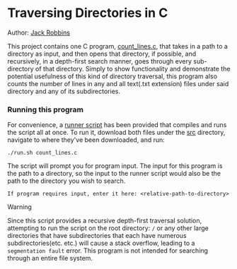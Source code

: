 # Traversing Directories in C
Author: [Jack Robbins](https://www.github.com.jackr276)

This project contains one C program, [count_lines.c](https://github.com/jackr276/Traversing-Directories-in-C/blob/main/src/count_lines.c), that takes in a path to a directory as input,
and then opens that directory, if possible, and recursively, in a depth-first search manner, goes through every sub-directory of that directory. Simply to show functionality and demonstrate the potential
usefulness of this kind of directory traversal, this program also counts the number of lines in any and all text(.txt extension) files under said directory and any of its subdirectories.

### Running this program
For convenience, a [runner script](https://github.com/jackr276/Traversing-Directories-in-C/blob/main/src/run.sh) has been provided that compiles and runs the script all at once. To run it, download both files under the
[src](https://github.com/jackr276/Traversing-Directories-in-C/blob/main/src) directory, navigate to where they've been downloaded, and run:
```shell
./run.sh count_lines.c
```
The script will prompt you for program input. The input for this program is the path to a directory, so the input to the runner script would also be the path to the directory you wish to search.
```shell
If program requires input, enter it here: <relative-path-to-directory>
```

>[!Warning]
>Since this script provides a recursive depth-first traversal solution, attempting to run the script on the root directory: `/` or any other large directories that have subdirectories that each have
>numerous subdirectories(etc. etc.) will cause a stack overflow, leading to a `segmentation fault` error. This program is not intended for searching through an entire file system.

